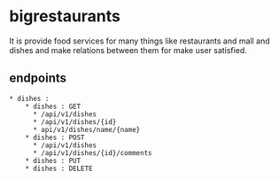 # bigrestaurants
It is provide food services for many things like restaurants and mall and dishes and make relations between them for make user satisfied.

## endpoints
	* dishes : 
		* dishes : GET	
		  * /api/v1/dishes
		  * /api/v1/dishes/{id}
		  * api/v1/dishes/name/{name}
		* dishes : POST
		  * /api/v1/dishes
		  * /api/v1/dishes/{id}/comments
		* dishes : PUT
		* dishes : DELETE
			